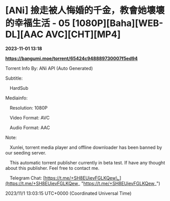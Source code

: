 # [ANi] 撿走被人悔婚的千金，教會她壞壞的幸福生活 - 05 [1080P][Baha][WEB-DL][AAC AVC][CHT][MP4]

**2023-11-01 13:18**

**https://bangumi.moe/torrent/65424c948889730007f5ed94**

Torrent Info By: ANi API (Auto Generated)

Subtitle:

 HardSub

Mediainfo:

 Resolution: 1080P

 Video Format: AVC

 Audio Format: AAC

  

Note:

 Xunlei, torrent media player and offline downloader has been banned by our seeding server.

 This automatic torrent publisher currently in beta test. If have any thought about this publisher. Feel free to contact me.

 Telegram Chat: [https://t.me/+SH8EUievFGLKQew\_](https://t.me/+SH8EUievFGLKQew_ "https://t.me/+SH8EUievFGLKQew_")

2023/11/1 13:03:15 UTC+0000 (Coordinated Universal Time)